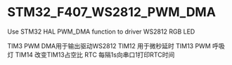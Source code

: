 # STM32_F407_WS2812_PWM_DMA
Use STM32 HAL PWM_DMA function to driver WS2812 RGB LED

TIM3 PWM DMA用于输出驱动WS2812
TIM12 用于微秒延时
TIM13 PWM 呼吸灯
TIM14 改变TIM13占空比
RTC 每隔1s向串口1打印RTC时间

